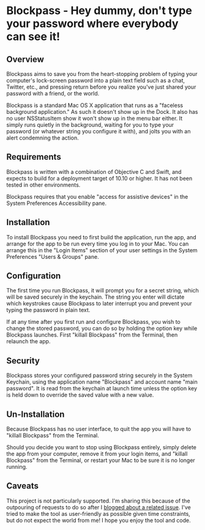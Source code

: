 Blockpass - Hey dummy, don't type your password where everybody can see it!
===========================================================================

Overview
--------

Blockpass aims to save you from the heart-stopping problem of typing your computer's lock-screen password into a plain text field such as a chat, Twitter, etc., and pressing return before you realize you've just shared your password with a friend, or the world.

Blockpass is a standard Mac OS X application that runs as a "faceless background application." As such it doesn't show up in the Dock. It also has no user NSStatusItem show it won't show up in the menu bar either. It simply runs quietly in the background, waiting for you to type your password (or whatever string you configure it with), and jolts you with an alert condemning the action.

Requirements
------------

Blockpass is written with a combination of Objective C and Swift, and expects to build for a deployment target of 10.10 or higher. It has not been tested in other environments.

Blockpass requires that you enable "access for assistive devices" in the System Preferences Accessibility pane.

Installation
------------

To install Blockpass you need to first build the application, run the app, and arrange for the app to be run every time you log in to your Mac. You can arrange this in the "Login Items" section of your user settings in the System Preferences "Users & Groups" pane.

Configuration
-------------

The first time you run Blockpass, it will prompt you for a secret string, which will be saved securely in the keychain. The string you enter will dictate which keystrokes cause Blockpass to later interrupt you and prevent your typing the password in plain text. 

If at any time after you first run and configure Blockpass, you wish to change the stored password, you can do so by holding the option key while Blockpass launches. First "killall Blockpass" from the Terminal, then relaunch the app.

Security
--------

Blockpass stores your configured password string securely in the System Keychain, using the application name "Blockpass" and account name "main password". It is read from the keychain at launch time unless the option key is held down to override the saved value with a new value.

Un-Installation
---------------

Because Blockpass has no user interface, to quit the app you will have to "killall Blockpass" from the Terminal.

Should you decide you want to stop using Blockpass entirely, simply delete the app from your computer, remove it from your login items, and "killall Blockpass" from the Terminal, or restart your Mac to be sure it is no longer running.

Caveats
-------

This project is not particularly supported. I'm sharing this because of the outpouring of requests to do so after I [blogged about a related issue](http://bitsplitting.org/2014/12/09/insecure-keyboard-entry/). I've tried to make the tool as user-friendly as possible given time constraints, but do not expect the world from me! I hope you enjoy the tool and code.
